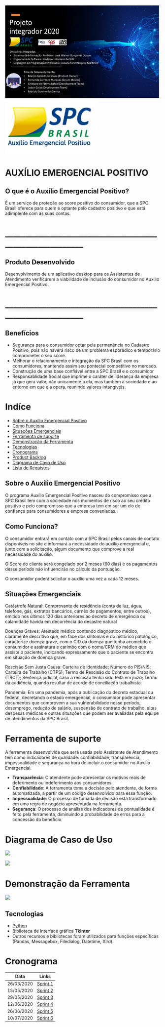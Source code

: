 <img src="https://raw.githubusercontent.com/marciosousa4/projeto-integrador/cc617094824263c006bc17b4a7ce2ac2313d3242/Projeto%20integrador%202020.jpg" width="500" height="300" /> <img src="https://raw.githubusercontent.com/marciosousa4/projeto-integrador/376d71b42da02278e03b7af2472d9488a8f6bcf2/Logo%20auxilio%20emergencial.jpg" width="300" height="180" />

# AUXÍLIO EMERGENCIAL POSITIVO

## O que é o Auxílio Emergencial Positivo?
É um serviço de proteção ao score positivo do consumidor, que a SPC Brasil oferece para quem é optante pelo cadastro positivo e que está adimplente com as suas contas.

# ________________________________________________________
## Produto Desenvolvido
Desenvolvimento de um aplicativo desktop para os Assistentes de Atendimento verificarem a viabilidade de inclusão do consumidor no Auxilio Emergencial Positivo.
# ________________________________________________________
## Benefícios 
* Segurança para o consumidor optar pela permanência no Cadastro Positivo, pois não haverá risco de um problema esporádico e temporário comprometer o seu score.
* Melhorar  o relacionamento e integração da SPC Brasil com os consumidores, mantendo assim  seu pontecial competitivo no mercado.
* Construção de uma base confiável entre a SPC Brasil e o consumidor
* Responsablidade Social que imprime o caráter de liderança da empresa já que gera valor, não unicamente a ela, mas também à sociedade e ao entorno em que ela opera, reunindo valores intangíveis.
# Indíce
* [Sobre o Auxílio Emergencial Positivo](#sobre-o-auxílio-emergencial-positivo)
* [Como Funciona](#como-funciona)
* [Situações Emergenciais](#situações-emergenciais)
* [Ferramenta de suporte](#ferramenta-de-suporte)
* [Demonstração da Ferramenta](#demonstração-da-ferramenta)
* [Tecnologias](#tecnologias)
* [Cronograma](#cronograma)
* [Product Backlog](https://github.com/marciosousa4/projeto-integrador/tree/master/Product%20Backlog#product-backlog-com-novo-escopo#)
* [Diagrama de Caso de Uso](diagrama-de-caso-de-uso)
* [Lista de Requistos](https://github.com/marciosousa4/projeto-integrador/tree/master/Product%20Backlog#requisitos)

## Sobre o Auxílio Emergencial Positivo
O programa Auxílio Emergencial Positivo nasceu do compromisso que a SPC Brasil tem com a sociedade nos momentos de risco ao seu crédito positivo e pelo compromisso que a empresa tem em ser um elo de confiança para consumidores e empresa conveniadas. 

## Como Funciona?

<p>O consumidor entrará em contato com a SPC Brasil pelos canais de contato disponíveis no site e informará a necessidade do auxílio emergencial e, junto com a solicitação, algum documento que comprove a real necessidade do auxílio.</p>
<p>O Score do cliente será congelado por 2 meses (60 dias) e os pagamentos desse período não influencirão no cálculo da pontuação.</p>
<p>O consumidor poderá solicitar o auxílio uma vez a cada 12 meses.</p>

## Situações Emergenciais
Catástrofe Natural: Comprovante de residência (conta de luz, água, telefone, gás, extratos bancários, carnês de pagamentos, entre outros), emitido nos últimos 120 dias anteriores ao decreto de emergência ou calamidade havida em decorrência do desastre natural 

Doenças Graves:  Atestado médico contendo diagnóstico médico, claramente descritivo que, em face dos sintomas e do histórico patológico, caracterize doença grave, com o CID da doença que tenha acometido o consumidor e assinatura e carimbo com o nome/CRM do médico que assiste o paciente, indicando expressamente que o paciente se encontra em situação de doença grave.

Rescisão Sem Justa Causa: Carteira de identidade; Número do PIS/NIS; Carteira de Trabalho (CTPS); Termo de Rescisão do Contrato de Trabalho (TRCT); Sentença judicial, caso a rescisão tenha sido feita em juízo; Termo da audiência, quando resultar de acordo de conciliação trabalhista.

Pandemia: Em uma pandemia, após a publicação do decreto estadual ou federal, decretando o estado emergencial, o consumidor pode apresentar documentos que comprovem a sua vulnerabilidade nesse período, desemprego, redução de salário, suspensão de contrato de trabalho, altas despesas médicas e outras situações que podem ser avaliadas pela equipe de atendimentos da SPC Brasil.  

# Ferramenta de suporte


A ferramenta desenvolvida que será usada pelo Assistente de Atendimento tem como indicadores de qualidade: confiabilidade, transparência, impessoalidade e segurança na hora de incluir o consumidor no Auxílio Emergencial. 

* **Transparência**: O atendente pode apresentar os motivos reais de deferimento ou indeferimento aos consumidores. 
* **Confiabilidade**: A ferramenta toma a decisão pelo atendente, de forma automatizada, a partir de um código desenvolvido para essa função.
* **Impessoalidade**: O processo de tomada de decisão está transformado em uma regra de negócio apresentada na ferramenta. 
* **Segurança**: O processo de análise dos indicadores de pontualidade é feito pela ferramenta, diminuindo a probabilidade de erros para a concessão do benefício.

# Diagrama de Caso de Uso

![](https://github.com/marciosousa4/projeto-integrador/blob/master/Sprint%206/Diagrama%20de%20caso%20de%20uso.jpeg?raw=true)

<img src="https://github.com/marciosousa4/projeto-integrador/blob/master/Sprint%206/Kanban%20Board%20Brainstorm.png?raw=true" />


# Demonstração da Ferramenta 
![](https://github.com/marciosousa4/projeto-integrador/blob/master/Sprint%205/RELACIONAMENTO%20sprint%205.gif?raw=true)

## Tecnologias 
* [Python](https://github.com/topics/python)
* Biblioteca de interface gráfica **Tkinter** 
* Outros recursos e bibliotecas foram utilizados para funções específicas (Pandas, Messagebox, Filedialog, Datetime, Xlrd).





# Cronograma 

| Data | Links |
| ------ | ------ |
|    26/03/2020    |[ Sprint 1](https://github.com/marciosousa4/projeto-integrador/tree/master/Sprint%201)|
|    15/05/2020    |[Sprint 2](https://github.com/marciosousa4/projeto-integrador/tree/master/Sprint%202) |
|    29/05/2020    | [Sprint 3](https://github.com/marciosousa4/projeto-integrador/tree/master/Sprint%203) |
|    12/06/2020    |[Sprint 4](https://github.com/marciosousa4/projeto-integrador/tree/master/Sprint%204) |                    
|    26/06/2020    |[Sprint 5](https://github.com/marciosousa4/projeto-integrador/tree/master/Sprint%205) |
|    10/07/2020    |[Sprint 6](https://github.com/marciosousa4/projeto-integrador/tree/master/Sprint%206) |
